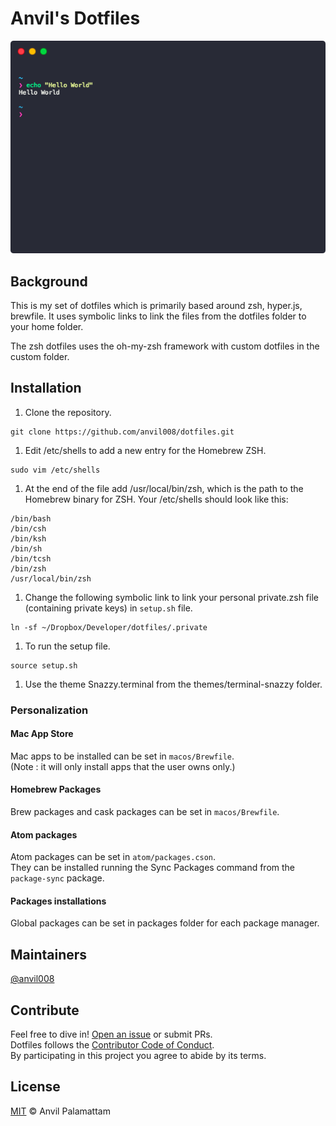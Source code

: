 # Anvil's Dotfiles

<p align="center">
  <img src="/screenshot.png">
</p>

## Background

This is my set of dotfiles which is primarily based around zsh, hyper.js, brewfile. It uses symbolic links to link the files from the dotfiles folder to your home folder.

The zsh dotfiles uses the oh-my-zsh framework with custom dotfiles in the custom folder.

## Installation

1. Clone the repository.
```shell
git clone https://github.com/anvil008/dotfiles.git
```

1.  Edit /etc/shells to add a new entry for the Homebrew ZSH.
```shell
sudo vim /etc/shells
```

1. At the end of the file add /usr/local/bin/zsh, which is the path to the Homebrew binary for ZSH. Your /etc/shells should look like this:
```shell
/bin/bash
/bin/csh
/bin/ksh
/bin/sh
/bin/tcsh
/bin/zsh
/usr/local/bin/zsh
```

1. Change the following symbolic link to link your personal private.zsh file (containing private keys) in `setup.sh` file.
```shell
ln -sf ~/Dropbox/Developer/dotfiles/.private
```

1. To run the setup file.
```shell
source setup.sh
```

1. Use the theme Snazzy.terminal from the themes/terminal-snazzy folder.

### Personalization

#### Mac App Store
Mac apps to be installed can be set in `macos/Brewfile`.  
(Note : it will only install apps that the user owns only.)

#### Homebrew Packages
Brew packages and cask packages can be set in `macos/Brewfile`.

#### Atom packages
Atom packages can be set in `atom/packages.cson`.  
They can be installed running the Sync Packages command from the `package-sync` package.

#### Packages installations
Global packages can be set in packages folder for each package manager.

## Maintainers

[@anvil008](https://github.com/anvil008)

## Contribute

Feel free to dive in! [Open an issue](https://github.com/anvil008/dotfiles/issues/new) or submit PRs.  
Dotfiles follows the [Contributor Code of Conduct](code-of-conduct.md).  
By participating in this project you agree to abide by its terms.

## License

[MIT](license.md) © Anvil Palamattam

